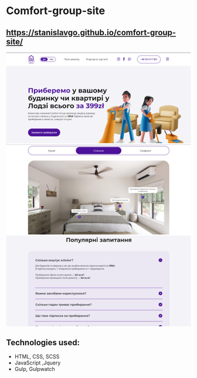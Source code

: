# Comfort-group-site
## https://stanislavgo.github.io/comfort-group-site/
![Photo of Comfort group site ](./img/photo-of-site1.png)
![Photo of Comfort group site ](./img/photo-of-site2.png)
![Photo of Comfort group site ](./img/photo-of-site3.png)
## Technologies used:
* HTML, CSS, SCSS
* JavaScript ,Jquery
* Gulp, Gulpwatch
